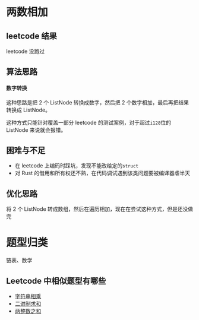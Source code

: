 # 两数相加

## leetcode 结果

leetcode 没跑过

## 算法思路

#### 数字转换

这种思路是把 2 个 ListNode 转换成数字，然后把 2 个数字相加，最后再把结果转换成 ListNode。

这种方式只能针对覆盖一部分 leetcode 的测试案例，对于超过`i128`位的 ListNode 来说就会报错。

## 困难与不足

* 在 leetcode 上编码时踩坑，发现不能改给定的`struct`
* 对 Rust 的借用和所有权还不熟，在代码调试遇到该类问题要被编译器虐半天

## 优化思路

将 2 个 ListNode 转成数组，然后在遍历相加，现在在尝试这种方式，但是还没做完

# 题型归类

链表、数学

## Leetcode 中相似题型有哪些

* [字符串相乘](https://leetcode-cn.com/problems/multiply-strings/)
* [二进制求和](https://leetcode-cn.com/problems/add-binary/)
* [两整数之和](https://leetcode-cn.com/problems/sum-of-two-integers/)
